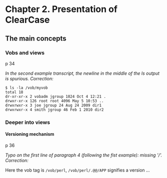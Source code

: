 # Chapter 2. Presentation of ClearCase

## The main concepts

### Vobs and views

p 34

*In the second example transcript, the newline in the middle of the ls output is spurious. Correction:*

    $ ls -la /vob/myvob
    total 18
    dr-xr-xr-x 2 vobadm jgroup 1024 Oct 4 12:21 .
    drwxr-xr-x 126 root root 4096 May 5 10:53 ..
    drwxrwxr-x 3 joe jgroup 24 Aug 24 2009 dir1
    drwxrwxr-x 4 smith jgroup 46 Feb 1 2010 dir2

### Deeper into views

#### Versioning mechanism

p 36

*Typo on the first line of paragraph 4 (following the fist example): missing '/'. Correction:*

Here the vob tag is `/vob/perl`, `/vob/perl/.@@/APP` signifies a version ...